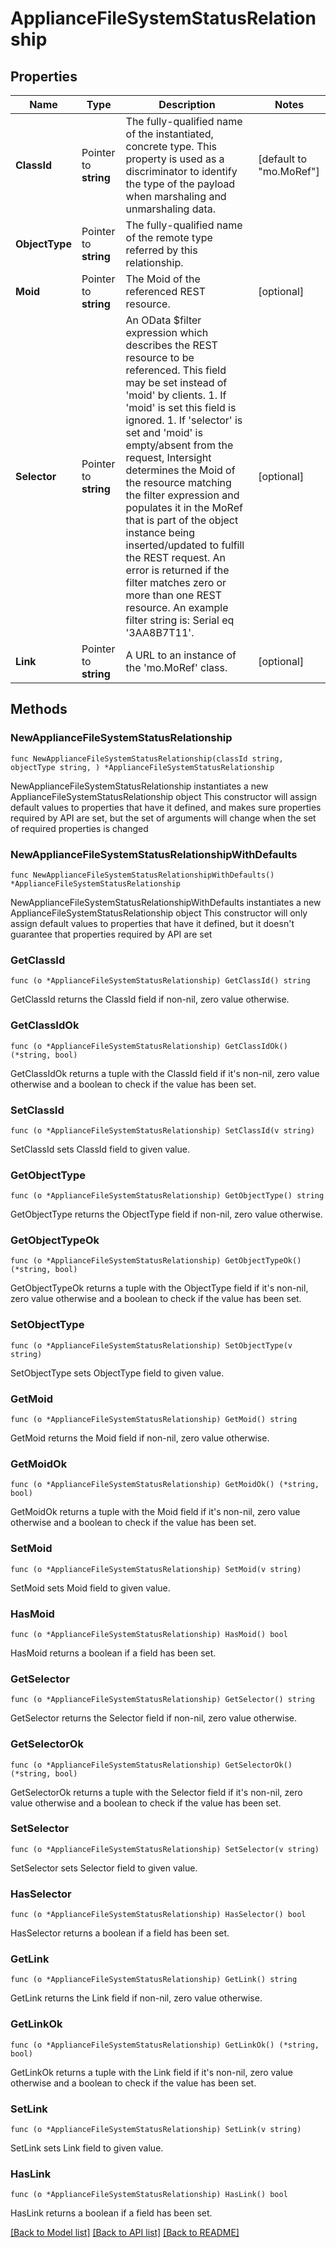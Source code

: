 # ApplianceFileSystemStatusRelationship

## Properties

Name | Type | Description | Notes
------------ | ------------- | ------------- | -------------
**ClassId** | Pointer to **string** | The fully-qualified name of the instantiated, concrete type. This property is used as a discriminator to identify the type of the payload when marshaling and unmarshaling data. | [default to "mo.MoRef"]
**ObjectType** | Pointer to **string** | The fully-qualified name of the remote type referred by this relationship. | 
**Moid** | Pointer to **string** | The Moid of the referenced REST resource. | [optional] 
**Selector** | Pointer to **string** | An OData $filter expression which describes the REST resource to be referenced. This field may be set instead of &#39;moid&#39; by clients. 1. If &#39;moid&#39; is set this field is ignored. 1. If &#39;selector&#39; is set and &#39;moid&#39; is empty/absent from the request, Intersight determines the Moid of the resource matching the filter expression and populates it in the MoRef that is part of the object instance being inserted/updated to fulfill the REST request. An error is returned if the filter matches zero or more than one REST resource. An example filter string is: Serial eq &#39;3AA8B7T11&#39;. | [optional] 
**Link** | Pointer to **string** | A URL to an instance of the &#39;mo.MoRef&#39; class. | [optional] 

## Methods

### NewApplianceFileSystemStatusRelationship

`func NewApplianceFileSystemStatusRelationship(classId string, objectType string, ) *ApplianceFileSystemStatusRelationship`

NewApplianceFileSystemStatusRelationship instantiates a new ApplianceFileSystemStatusRelationship object
This constructor will assign default values to properties that have it defined,
and makes sure properties required by API are set, but the set of arguments
will change when the set of required properties is changed

### NewApplianceFileSystemStatusRelationshipWithDefaults

`func NewApplianceFileSystemStatusRelationshipWithDefaults() *ApplianceFileSystemStatusRelationship`

NewApplianceFileSystemStatusRelationshipWithDefaults instantiates a new ApplianceFileSystemStatusRelationship object
This constructor will only assign default values to properties that have it defined,
but it doesn't guarantee that properties required by API are set

### GetClassId

`func (o *ApplianceFileSystemStatusRelationship) GetClassId() string`

GetClassId returns the ClassId field if non-nil, zero value otherwise.

### GetClassIdOk

`func (o *ApplianceFileSystemStatusRelationship) GetClassIdOk() (*string, bool)`

GetClassIdOk returns a tuple with the ClassId field if it's non-nil, zero value otherwise
and a boolean to check if the value has been set.

### SetClassId

`func (o *ApplianceFileSystemStatusRelationship) SetClassId(v string)`

SetClassId sets ClassId field to given value.


### GetObjectType

`func (o *ApplianceFileSystemStatusRelationship) GetObjectType() string`

GetObjectType returns the ObjectType field if non-nil, zero value otherwise.

### GetObjectTypeOk

`func (o *ApplianceFileSystemStatusRelationship) GetObjectTypeOk() (*string, bool)`

GetObjectTypeOk returns a tuple with the ObjectType field if it's non-nil, zero value otherwise
and a boolean to check if the value has been set.

### SetObjectType

`func (o *ApplianceFileSystemStatusRelationship) SetObjectType(v string)`

SetObjectType sets ObjectType field to given value.


### GetMoid

`func (o *ApplianceFileSystemStatusRelationship) GetMoid() string`

GetMoid returns the Moid field if non-nil, zero value otherwise.

### GetMoidOk

`func (o *ApplianceFileSystemStatusRelationship) GetMoidOk() (*string, bool)`

GetMoidOk returns a tuple with the Moid field if it's non-nil, zero value otherwise
and a boolean to check if the value has been set.

### SetMoid

`func (o *ApplianceFileSystemStatusRelationship) SetMoid(v string)`

SetMoid sets Moid field to given value.

### HasMoid

`func (o *ApplianceFileSystemStatusRelationship) HasMoid() bool`

HasMoid returns a boolean if a field has been set.

### GetSelector

`func (o *ApplianceFileSystemStatusRelationship) GetSelector() string`

GetSelector returns the Selector field if non-nil, zero value otherwise.

### GetSelectorOk

`func (o *ApplianceFileSystemStatusRelationship) GetSelectorOk() (*string, bool)`

GetSelectorOk returns a tuple with the Selector field if it's non-nil, zero value otherwise
and a boolean to check if the value has been set.

### SetSelector

`func (o *ApplianceFileSystemStatusRelationship) SetSelector(v string)`

SetSelector sets Selector field to given value.

### HasSelector

`func (o *ApplianceFileSystemStatusRelationship) HasSelector() bool`

HasSelector returns a boolean if a field has been set.

### GetLink

`func (o *ApplianceFileSystemStatusRelationship) GetLink() string`

GetLink returns the Link field if non-nil, zero value otherwise.

### GetLinkOk

`func (o *ApplianceFileSystemStatusRelationship) GetLinkOk() (*string, bool)`

GetLinkOk returns a tuple with the Link field if it's non-nil, zero value otherwise
and a boolean to check if the value has been set.

### SetLink

`func (o *ApplianceFileSystemStatusRelationship) SetLink(v string)`

SetLink sets Link field to given value.

### HasLink

`func (o *ApplianceFileSystemStatusRelationship) HasLink() bool`

HasLink returns a boolean if a field has been set.


[[Back to Model list]](../README.md#documentation-for-models) [[Back to API list]](../README.md#documentation-for-api-endpoints) [[Back to README]](../README.md)


